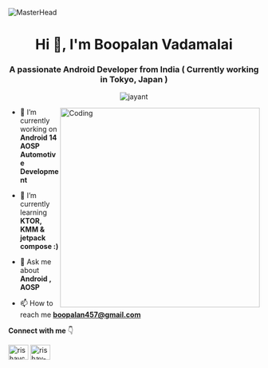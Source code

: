 ![MasterHead](https://1.bp.blogspot.com/-7A4WynwLsMw/XbBpCXG8fHI/AAAAAAAAMt4/uOa1bpLskYgrwGbllhSu2SDj_Mig8SXJQCLcBGAsYHQ/s1600/2000_600px.gif)
<h1 align="center">Hi 👋, I'm Boopalan Vadamalai</h1>
<h3 align="center"> A passionate Android Developer from India ( Currently working in Tokyo, Japan ) </h3>
<p align="center"> <img src="https://komarev.com/ghpvc/?username=boopalan045" alt="jayant" /> </p>
<img align="right" alt="Coding" width="400" src="https://cdn.dribbble.com/users/1162077/screenshots/3848914/programmer.gif">

- 🔭 I’m currently working on **Android 14 AOSP Automotive Development**

- 🌱 I’m currently learning **KTOR, KMM & jetpack compose :)**

- 💬 Ask me about **Android , AOSP**

- 📫 How to reach me **boopalan457@gmail.com**

**Connect with me** 👇

<p float="left">
<a href="https://twitter.com/boopalan457" target="blank"><img align="center" src="https://raw.githubusercontent.com/rahuldkjain/github-profile-readme-generator/master/src/images/icons/Social/twitter.svg" alt="rishavchanda" height="30" width="40" /></a>
<a href="https://linkedin.com/in/boopalan045" target="blank"><img align="center" src="https://raw.githubusercontent.com/rahuldkjain/github-profile-readme-generator/master/src/images/icons/Social/linked-in-alt.svg" alt="rishav-chanda-b89a791b3" height="30" width="40" /></a>

</p>
